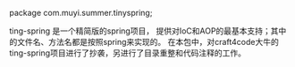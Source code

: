 package com.muyi.summer.tinyspring;

ting-spring 是一个精简版的spring项目， 提供对IoC和AOP的最基本支持；其中的文件名、方法名都是按照spring来实现的。
在本包中，对craft4code大牛的ting-spring项目进行了抄袭，另进行了目录重整和代码注释的工作。


